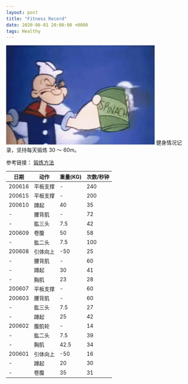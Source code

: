 ```yaml
---
layout: post
title: "Fitness Record"
date: 2020-06-01 20:00:00 +0800
tags: Healthy
---
```


![Fitness](/assets/images/2020-06-01-Fitness_Record_1.gif)
健身情况记录，坚持每天锻炼 30 ～ 60m。

参考链接：
[锻炼方法](/2020/06/07/Lose_Weight/)

| 日期   | 动作     | 重量(KG) | 次数/秒钟 |
| ------ | -------- | -------- | --------- |
| 200616 | 平板支撑 | -        | 240       |
| 200615 | 平板支撑 | -        | 200       |
| 200610 | 蹲起     | 40       | 35        |
| -      | 腰背肌   | -        | 72        |
| -      | 肱三头   | 7.5      | 42        |
| 200609 | 卷腹     | 50       | 58        |
| -      | 肱二头   | 7.5      | 100       |
| 200608 | 引体向上 | -50      | 25        |
| -      | 腰背肌   | -        | 60        |
| -      | 蹲起     | 30       | 41        |
| -      | 胸肌     | 23       | 28        |
| 200607 | 平板支撑 | -        | 60        |
| 200603 | 腰背肌   | -        | 60        |
| -      | 肱三头   | 7.5      | 27        |
| -      | 蹲起     | 25       | 42        |
| 200602 | 腹肌轮   | -        | 14        |
| -      | 肱二头   | 7.5      | 39        |
| -      | 胸肌     | 42.5     | 34        |
| 200601 | 引体向上 | -50      | 16        |
| -      | 蹲起     | 20       | 30        |
| -      | 卷腹     | 35       | 31        |
